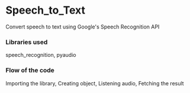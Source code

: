 # Speech_to_Text
Convert speech to text using Google's Speech Recognition API

### Libraries used
speech_recognition, pyaudio

### Flow of the code
Importing the library, Creating object, Listening audio, Fetching the result
